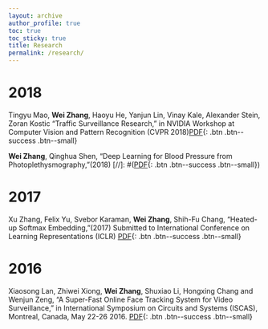 ```yaml
---
layout: archive
author_profile: true
toc: true
toc_sticky: true
title: Research
permalink: /research/
---
```


# 2018

Tingyu Mao, **Wei Zhang**, Haoyu He, Yanjun Lin, Vinay Kale, Alexander Stein, Zoran Kostic “Traffic Surveillance Research,” in NVIDIA Workshop at Computer Vision and Pattern Recognition (CVPR 2018)[PDF](http://openaccess.thecvf.com/content_cvpr_2018_workshops/papers/w3/Mao_AIC2018_Report_Traffic_CVPR_2018_paper.pdf){: .btn .btn--success .btn--small}

**Wei Zhang**, Qinghua Shen, “Deep Learning for Blood Pressure from
Photoplethysmography,”(2018) [//]: #([PDF](https://goo.gl/9Vp8xq){: .btn .btn--success .btn--small})

# 2017

Xu Zhang, Felix Yu, Svebor Karaman, **Wei Zhang**, Shih-Fu Chang, “Heated-up Softmax Embedding,”(2017) Submitted to International Conference on Learning Representations (ICLR) [PDF](https://arxiv.org/abs/1809.04157){: .btn .btn--success .btn--small}

# 2016

Xiaosong Lan, Zhiwei Xiong, **Wei Zhang**, Shuxiao Li, Hongxing Chang and Wenjun Zeng, “A Super-Fast Online Face Tracking System for Video Surveillance,” in International Symposium on Circuits and Systems (ISCAS), Montreal, Canada, May 22-26 2016. [PDF](https://ieeexplore.ieee.org/document/7538968){: .btn .btn--success .btn--small}
